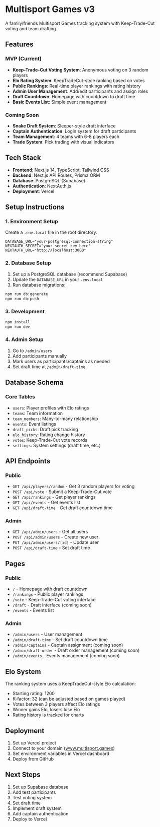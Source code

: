 # Multisport Games v3

A family/friends Multisport Games tracking system with Keep-Trade-Cut voting and team drafting.

## Features

### MVP (Current)

- **Keep-Trade-Cut Voting System**: Anonymous voting on 3 random players
- **Elo Rating System**: KeepTradeCut-style ranking based on votes
- **Public Rankings**: Real-time player rankings with rating history
- **Admin User Management**: Add/edit participants and assign roles
- **Draft Countdown**: Homepage with countdown to draft time
- **Basic Events List**: Simple event management

### Coming Soon

- **Snake Draft System**: Sleeper-style draft interface
- **Captain Authentication**: Login system for draft participants
- **Team Management**: 4 teams with 6-8 players each
- **Trade System**: Pick trading with visual indicators

## Tech Stack

- **Frontend**: Next.js 14, TypeScript, Tailwind CSS
- **Backend**: Next.js API Routes, Prisma ORM
- **Database**: PostgreSQL (Supabase)
- **Authentication**: NextAuth.js
- **Deployment**: Vercel

## Setup Instructions

### 1. Environment Setup

Create a `.env.local` file in the root directory:

```env
DATABASE_URL="your-postgresql-connection-string"
NEXTAUTH_SECRET="your-secret-key-here"
NEXTAUTH_URL="http://localhost:3000"
```

### 2. Database Setup

1. Set up a PostgreSQL database (recommend Supabase)
2. Update the `DATABASE_URL` in your `.env.local`
3. Run database migrations:

```bash
npm run db:generate
npm run db:push
```

### 3. Development

```bash
npm install
npm run dev
```

### 4. Admin Setup

1. Go to `/admin/users`
2. Add participants manually
3. Mark users as participants/captains as needed
4. Set draft time at `/admin/draft-time`

## Database Schema

### Core Tables

- `users`: Player profiles with Elo ratings
- `teams`: Team information
- `team_members`: Many-to-many relationship
- `events`: Event listings
- `draft_picks`: Draft pick tracking
- `elo_history`: Rating change history
- `votes`: Keep-Trade-Cut vote records
- `settings`: System settings (draft time, etc.)

## API Endpoints

### Public

- `GET /api/players/random` - Get 3 random players for voting
- `POST /api/vote` - Submit a Keep-Trade-Cut vote
- `GET /api/rankings` - Get player rankings
- `GET /api/events` - Get events list
- `GET /api/draft-time` - Get draft countdown time

### Admin

- `GET /api/admin/users` - Get all users
- `POST /api/admin/users` - Create new user
- `PUT /api/admin/users/[id]` - Update user
- `POST /api/draft-time` - Set draft time

## Pages

### Public

- `/` - Homepage with draft countdown
- `/rankings` - Public player rankings
- `/vote` - Keep-Trade-Cut voting interface
- `/draft` - Draft interface (coming soon)
- `/events` - Events list

### Admin

- `/admin/users` - User management
- `/admin/draft-time` - Set draft countdown time
- `/admin/captains` - Captain assignment (coming soon)
- `/admin/draft-order` - Draft order management (coming soon)
- `/admin/events` - Events management (coming soon)

## Elo System

The ranking system uses a KeepTradeCut-style Elo calculation:

- Starting rating: 1200
- K-factor: 32 (can be adjusted based on games played)
- Votes between 3 players affect Elo ratings
- Winner gains Elo, losers lose Elo
- Rating history is tracked for charts

## Deployment

1. Set up Vercel project
2. Connect to your domain (www.multisport.games)
3. Set environment variables in Vercel dashboard
4. Deploy from GitHub

## Next Steps

1. Set up Supabase database
2. Add test participants
3. Test voting system
4. Set draft time
5. Implement draft system
6. Add captain authentication
7. Deploy to Vercel
